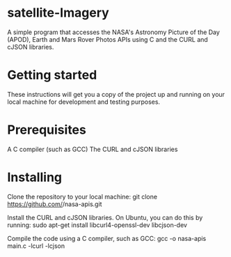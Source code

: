 # satellite-Imagery
A simple program that accesses the NASA's Astronomy Picture of the Day (APOD), Earth and Mars Rover Photos APIs using C and the CURL and cJSON libraries.

# Getting started
These instructions will get you a copy of the project up and running on your local machine for development and testing purposes.

# Prerequisites
A C compiler (such as GCC)
The CURL and cJSON libraries

# Installing
Clone the repository to your local machine:
git clone https://github.com/<username>/nasa-apis.git
  
Install the CURL and cJSON libraries. On Ubuntu, you can do this by running:
sudo apt-get install libcurl4-openssl-dev libcjson-dev
  
Compile the code using a C compiler, such as GCC:
gcc -o nasa-apis main.c -lcurl -lcjson
  
